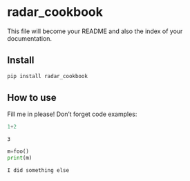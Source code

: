 radar_cookbook
================

<!-- WARNING: THIS FILE WAS AUTOGENERATED! DO NOT EDIT! -->

This file will become your README and also the index of your
documentation.

## Install

``` sh
pip install radar_cookbook
```

## How to use

Fill me in please! Don’t forget code examples:

``` python
1+2
```

    3

``` python
m=foo()
print(m)
```

    I did something else
